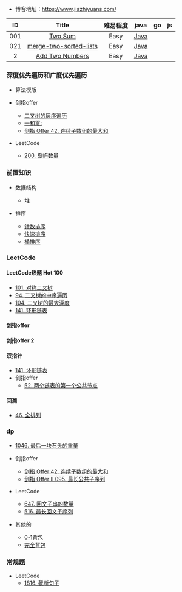 - 博客地址：https://www.jiazhiyuans.com/


| ID   | Title   |难易程度 | java   | go |  js|
| :------: |:------:|:-----:| :------: | :------:| :------:|
| 001 | [Two Sum](https://leetcode.com/problems/two-sum/) |Easy|[Java](https://github.com/corpsepiges/leetcode/blob/master/Algorithms/001.%20Two%20Sum/Solution.java)|
| 021 | [merge-two-sorted-lists](https://leetcode.com/problems/merge-two-sorted-lists) |Easy|[Java](https://github.com/corpsepiges/leetcode/blob/master/Algorithms/001.%20Two%20Sum/Solution.java)|
| 2 | [Add Two Numbers](https://leetcode-cn.com/problems/add-two-numbers/) |Easy|[Java](https://github.com/jiazhiyuans/Leetcode/blob/master/readme/leetCode/%5B2%5D%E4%B8%A4%E6%95%B0%E7%9B%B8%E5%8A%A0.md)|

### 深度优先遍历和广度优先遍历
- 算法模版
  
- 剑指offer
    - [二叉树的层序遍历](https://leetcode-cn.com/problems/binary-tree-level-order-traversal/)  
    - [一和零:](./readme/474.一和零)
    - [剑指 Offer 42. 连续子数组的最大和](./readme/leetCode/dp/剑指%20Offer%2042.%20连续子数组的最大和.md)
- LeetCode 
  - [200. 岛屿数量](https://leetcode-cn.com/problems/number-of-islands/)


### 前置知识

- 数据结构
  - 堆

- 排序
  - [计数排序](https://github.com/jiazhiyuans/Leetcode/blob/master/readme/sort/CountSort.md)
  - [快速排序](./readme/sort/QuickSort.md)
  - [桶排序](./readme/sort/BucketSort.md)

### LeetCode

#### LeetCode热题 Hot 100
- [101. 对称二叉树](./readme/leetCode/101.%20对称二叉树.md)
- [94. 二叉树的中序遍历](./readme/leetCode/94.%20二叉树的中序遍历.md)
- [104. 二叉树的最大深度](./readme/leetCode/)
- [141. 环形链表](./readme/leetCode/环形链表/101环形链表.md)

#### 剑指offer 



#### 剑指offer 2



#### 双指针
- [141. 环形链表](./readme/leetCode/环形链表/101环形链表.md)
- 剑指offer
  - [52. 两个链表的第一个公共节点](./readme/剑指offer/剑指%20Offer%2052.%20两个链表的第一个公共节点.md)


#### 回溯
- [46. 全排列](./readme/leetCode/46.%20全排列.md)

### dp
- [1046. 最后一块石头的重量](./readme/leetCode/1046.%20最后一块石头的重量.md)
  
- 剑指offer
  - [剑指 Offer 42. 连续子数组的最大和](./readme/leetCode/dp/剑指%20Offer%2042.%20连续子数组的最大和.md)
  - [剑指 Offer II 095. 最长公共子序列](./readme/leetCode/dp/剑指%20Offer%20II%20095.%20最长公共子序列.md)

  
- LeetCode
  - [647. 回文子串的数量](./readme/leetCode/dp/647.回文子串.md)
  - [516. 最长回文子序列](./readme/leetCode/dp)
  
- 其他的
  - [0-1背包](./readme/dp/01背包.md)
  - [完全背包](./readme/dp/完全背包.md)






### 常规题

- LeetCode
  - [1816. 截断句子](./readme/leetCode/basic/1816.%20截断句子.md)
